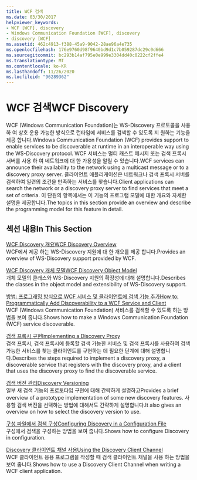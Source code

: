 ```yaml
---
title: WCF 검색
ms.date: 03/30/2017
helpviewer_keywords:
- WCF [WCF], discovery
- Windows Communication Foundation [WCF], discovery
- discovery [WCF]
ms.assetid: 462c4913-f388-45a9-9042-28ae96a4e735
ms.openlocfilehash: 176e9760d98f9640bd9d1c7b059287dc29c0d666
ms.sourcegitcommit: bc293b14af795e0e999e3304dd40c0222cf2ffe4
ms.translationtype: MT
ms.contentlocale: ko-KR
ms.lasthandoff: 11/26/2020
ms.locfileid: "96289362"
---
```

# <a name="wcf-discovery"></a><span data-ttu-id="d9b84-102">WCF 검색</span><span class="sxs-lookup"><span data-stu-id="d9b84-102">WCF Discovery</span></span>

<span data-ttu-id="d9b84-103">WCF (Windows Communication Foundation)는 WS-Discovery 프로토콜을 사용 하 여 상호 운용 가능한 방식으로 런타임에 서비스를 검색할 수 있도록 지 원하는 기능을 제공 합니다.</span><span class="sxs-lookup"><span data-stu-id="d9b84-103">Windows Communication Foundation (WCF) provides support to enable services to be discoverable at runtime in an interoperable way using the WS-Discovery protocol.</span></span> <span data-ttu-id="d9b84-104">WCF 서비스는 멀티 캐스트 메시지 또는 검색 프록시 서버를 사용 하 여 네트워크에 대 한 가용성을 알릴 수 있습니다.</span><span class="sxs-lookup"><span data-stu-id="d9b84-104">WCF services can announce their availability to the network using a multicast message or to a discovery proxy server.</span></span> <span data-ttu-id="d9b84-105">클라이언트 애플리케이션은 네트워크나 검색 프록시 서버를 검색하여 일련의 조건을 만족하는 서비스를 찾습니다.</span><span class="sxs-lookup"><span data-stu-id="d9b84-105">Client applications can search the network or a discovery proxy server to find services that meet a set of criteria.</span></span> <span data-ttu-id="d9b84-106">이 단원의 항목에서는 이 기능의 프로그램 모델에 대한 개요와 자세한 설명을 제공합니다.</span><span class="sxs-lookup"><span data-stu-id="d9b84-106">The topics in this section provide an overview and describe the programming model for this feature in detail.</span></span>  
  
## <a name="in-this-section"></a><span data-ttu-id="d9b84-107">섹션 내용</span><span class="sxs-lookup"><span data-stu-id="d9b84-107">In This Section</span></span>  

 [<span data-ttu-id="d9b84-108">WCF Discovery 개요</span><span class="sxs-lookup"><span data-stu-id="d9b84-108">WCF Discovery Overview</span></span>](wcf-discovery-overview.md)  
 <span data-ttu-id="d9b84-109">WCF에서 제공 하는 WS-Discovery 지원에 대 한 개요를 제공 합니다.</span><span class="sxs-lookup"><span data-stu-id="d9b84-109">Provides an overview of WS-Discovery support provided by WCF.</span></span>  
  
 [<span data-ttu-id="d9b84-110">WCF Discovery 개체 모델</span><span class="sxs-lookup"><span data-stu-id="d9b84-110">WCF Discovery Object Model</span></span>](wcf-discovery-object-model.md)  
 <span data-ttu-id="d9b84-111">개체 모델의 클래스와 WS-Discovery 지원의 확장성에 대해 설명합니다.</span><span class="sxs-lookup"><span data-stu-id="d9b84-111">Describes the classes in the object model and extensibility of WS-Discovery support.</span></span>  
  
 [<span data-ttu-id="d9b84-112">방법: 프로그래밍 방식으로 WCF 서비스 및 클라이언트에 검색 기능 추가</span><span class="sxs-lookup"><span data-stu-id="d9b84-112">How to: Programmatically Add Discoverability to a WCF Service and Client</span></span>](how-to-programmatically-add-discoverability-to-a-wcf-service-and-client.md)  
 <span data-ttu-id="d9b84-113">WCF (Windows Communication Foundation) 서비스를 검색할 수 있도록 하는 방법을 보여 줍니다.</span><span class="sxs-lookup"><span data-stu-id="d9b84-113">Shows how to make a Windows Communication Foundation (WCF) service discoverable.</span></span>  
  
 [<span data-ttu-id="d9b84-114">검색 프록시 구현</span><span class="sxs-lookup"><span data-stu-id="d9b84-114">Implementing a Discovery Proxy</span></span>](implementing-a-discovery-proxy.md)  
 <span data-ttu-id="d9b84-115">검색 프록시, 검색 프록시에 등록할 검색 가능한 서비스 및 검색 프록시를 사용하여 검색 가능한 서비스를 찾는 클라이언트를 구현하는 데 필요한 단계에 대해 설명합니다.</span><span class="sxs-lookup"><span data-stu-id="d9b84-115">Describes the steps required to implement a discovery proxy, a discoverable service that registers with the discovery proxy, and a client that uses the discovery proxy to find the discoverable service.</span></span>  
  
 [<span data-ttu-id="d9b84-116">검색 버전 관리</span><span class="sxs-lookup"><span data-stu-id="d9b84-116">Discovery Versioning</span></span>](discovery-versioning.md)  
 <span data-ttu-id="d9b84-117">일부 새 검색 기능의 프로토타입 구현에 대해 간략하게 설명하고</span><span class="sxs-lookup"><span data-stu-id="d9b84-117">Provides a brief overview of a prototype implementation of some new discovery features.</span></span> <span data-ttu-id="d9b84-118">사용할 검색 버전을 선택하는 방법에 대해서도 간략하게 설명합니다.</span><span class="sxs-lookup"><span data-stu-id="d9b84-118">It also gives an overview on how to select the discovery version to use.</span></span>  
  
 [<span data-ttu-id="d9b84-119">구성 파일에서 검색 구성</span><span class="sxs-lookup"><span data-stu-id="d9b84-119">Configuring Discovery in a Configuration File</span></span>](configuring-discovery-in-a-configuration-file.md)  
 <span data-ttu-id="d9b84-120">구성에서 검색을 구성하는 방법을 보여 줍니다.</span><span class="sxs-lookup"><span data-stu-id="d9b84-120">Shows how to configure Discovery in configuration.</span></span>  
  
 [<span data-ttu-id="d9b84-121">Discovery 클라이언트 채널 사용</span><span class="sxs-lookup"><span data-stu-id="d9b84-121">Using the Discovery Client Channel</span></span>](using-the-discovery-client-channel.md)  
 <span data-ttu-id="d9b84-122">WCF 클라이언트 응용 프로그램을 작성할 때 검색 클라이언트 채널을 사용 하는 방법을 보여 줍니다.</span><span class="sxs-lookup"><span data-stu-id="d9b84-122">Shows how to use a Discovery Client Channel when writing a WCF client application.</span></span>
